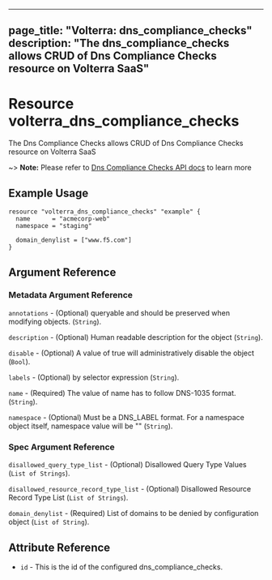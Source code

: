 











---
page_title: "Volterra: dns_compliance_checks"
description: "The dns_compliance_checks allows CRUD of Dns Compliance Checks  resource on Volterra SaaS"
---
# Resource volterra_dns_compliance_checks

The Dns Compliance Checks  allows CRUD of Dns Compliance Checks  resource on Volterra SaaS

~> **Note:** Please refer to [Dns Compliance Checks  API docs](https://docs.cloud.f5.com/docs-v2/api/dns-compliance-checks) to learn more

## Example Usage

```hcl
resource "volterra_dns_compliance_checks" "example" {
  name      = "acmecorp-web"
  namespace = "staging"

  domain_denylist = ["www.f5.com"]
}

```

## Argument Reference

### Metadata Argument Reference
`annotations` - (Optional) queryable and should be preserved when modifying objects. (`String`).


`description` - (Optional) Human readable description for the object (`String`).


`disable` - (Optional) A value of true will administratively disable the object (`Bool`).


`labels` - (Optional) by selector expression (`String`).


`name` - (Required) The value of name has to follow DNS-1035 format. (`String`).


`namespace` - (Optional) Must be a DNS_LABEL format. For a namespace object itself, namespace value will be "" (`String`).



### Spec Argument Reference
`disallowed_query_type_list` - (Optional) Disallowed Query Type Values (`List of Strings`).


`disallowed_resource_record_type_list` - (Optional) Disallowed Resource Record Type List (`List of Strings`).



`domain_denylist` - (Required) List of domains to be denied by configuration object (`List of String`).



## Attribute Reference

* `id` - This is the id of the configured dns_compliance_checks.

